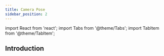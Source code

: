 ```yaml
---
title: Camera Pose
sidebar_position: 2
---
```


import React from 'react';
import Tabs from '@theme/Tabs';
import TabItem from '@theme/TabItem';

## Introduction
